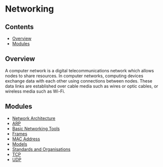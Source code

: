 # Networking
<!--TOC_START-->
## Contents
- [Overview](#overview)
- [Modules](#modules)

<!--TOC_END-->
## Overview
A computer network is a digital telecommunications network which allows nodes to share resources.
In computer networks, computing devices exchange data with each other using connections between nodes.
These data links are established over cable media such as wires or optic cables, or wireless media such as Wi-Fi.
<!--MODULES_START-->
## Modules
- [Network Architecture](./modules/architecture)
- [ARP](./modules/arp)
- [Basic Networking Tools](./modules/basic-tools)
- [Frames](./modules/frames)
- [MAC Address](./modules/mac-address)
- [Models](./modules/models)
- [Standards and Organisations](./modules/standards-and-organisations)
- [TCP](./modules/tcp)
- [UDP](./modules/udp)
<!--MODULES_END-->
